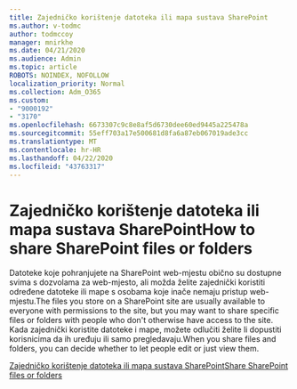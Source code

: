 ```yaml
---
title: Zajedničko korištenje datoteka ili mapa sustava SharePoint
ms.author: v-todmc
author: todmccoy
manager: mnirkhe
ms.date: 04/21/2020
ms.audience: Admin
ms.topic: article
ROBOTS: NOINDEX, NOFOLLOW
localization_priority: Normal
ms.collection: Adm_O365
ms.custom:
- "9000192"
- "3170"
ms.openlocfilehash: 6673307c9c8e8af5d6730dee60ed9445a225478a
ms.sourcegitcommit: 55eff703a17e500681d8fa6a87eb067019ade3cc
ms.translationtype: MT
ms.contentlocale: hr-HR
ms.lasthandoff: 04/22/2020
ms.locfileid: "43763317"
---
```

# <a name="how-to-share-sharepoint-files-or-folders"></a><span data-ttu-id="fc2bc-102">Zajedničko korištenje datoteka ili mapa sustava SharePoint</span><span class="sxs-lookup"><span data-stu-id="fc2bc-102">How to share SharePoint files or folders</span></span>

<span data-ttu-id="fc2bc-103">Datoteke koje pohranjujete na SharePoint web-mjestu obično su dostupne svima s dozvolama za web-mjesto, ali možda želite zajednički koristiti određene datoteke ili mape s osobama koje inače nemaju pristup web-mjestu.</span><span class="sxs-lookup"><span data-stu-id="fc2bc-103">The files you store on a SharePoint site are usually available to everyone with permissions to the site, but you may want to share specific files or folders with people who don't otherwise have access to the site.</span></span> <span data-ttu-id="fc2bc-104">Kada zajednički koristite datoteke i mape, možete odlučiti želite li dopustiti korisnicima da ih uređuju ili samo pregledavaju.</span><span class="sxs-lookup"><span data-stu-id="fc2bc-104">When you share files and folders, you can decide whether to let people edit or just view them.</span></span>

[<span data-ttu-id="fc2bc-105">Zajedničko korištenje datoteka ili mapa sustava SharePoint</span><span class="sxs-lookup"><span data-stu-id="fc2bc-105">Share SharePoint files or folders</span></span>](https://support.office.com/article/1fe37332-0f9a-4719-970e-d2578da4941c)